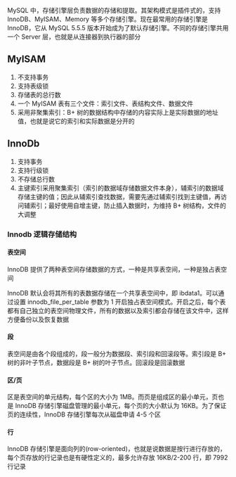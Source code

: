 MySQL 中，存储引擎层负责数据的存储和提取。其架构模式是插件式的，支持 InnoDB、MyISAM、Memory 等多个存储引擎。现在最常用的存储引擎是 InnoDB，它从 MySQL 5.5.5 版本开始成为了默认存储引擎。不同的存储引擎共用一个 Server 层，也就是从连接器到执行器的部分

## MyISAM

1. 不支持事务
2. 支持表级锁
3. 存储表的总行数
4. 一个 MyISAM 表有三个文件：索引文件、表结构文件、数据文件
5. 采用非聚集索引：B+ 树的数据结构中存储的内容实际上是实际数据的地址值，也就是说它的索引和实际数据是分开的

## InnoDb

1. 支持事务
2. 支持行级锁
3. 不存储总行数
4. 主键索引采用聚集索引（索引的数据域存储数据文件本身），辅索引的数据域存储主键的值；因此从辅索引查找数据，需要先通过辅索引找到主键值，再访问辅索引；最好使用自增主键，防止插入数据时，为维持 B+ 树结构，文件的大调整

### Innodb 逻辑存储结构

#### 表空间

InnoDB 提供了两种表空间存储数据的方式，一种是共享表空间，一种是独占表空间

InnoDB 默认会将其所有的表数据存储在一个共享表空间中，即 ibdata1。可以通过设置 innodb_file_per_table 参数为 1 开启独占表空间模式。开启之后，每个表都有自己独立的表空间物理文件，所有的数据以及索引都会存储在该文件中，这样方便备份以及恢复数据

#### 段

表空间是由各个段组成的，段一般分为数据段、索引段和回滚段等。索引段是 B+ 树的非叶子节点，数据段是 B+ 树的叶子节点。回滚段是回滚数据

#### 区/页

区是表空间的单元结构，每个区的大小为 1MB。而页是组成区的最小单元，页也是 InnoDB 存储引擎磁盘管理的最小单元，每个页的大小默认为 16KB。为了保证页的连续性，InnoDB 存储引擎每次从磁盘申请 4-5 个区

#### 行

InnoDB 存储引擎是面向列的(row-oriented)，也就是说数据是按行进行存放的，每个页存放的行记录也是有硬性定义的，最多允许存放 16KB/2-200 行，即 7992 行记录